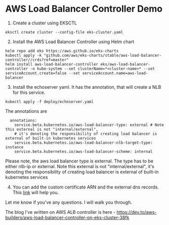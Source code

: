 # AWS Load Balancer Controller Demo

1. Create a cluster using EKSCTL

```
eksctl create cluster --config-file eks-cluster.yaml
```

2. Install the AWS Load Balancer Controller using Helm chart

```
helm repo add eks https://aws.github.io/eks-charts
kubectl apply -k "github.com/aws/eks-charts/stable/aws-load-balancer-controller//crds?ref=master"
helm install aws-load-balancer-controller eks/aws-load-balancer-controller -n kube-system --set clusterName=*<cluster-name>* --set serviceAccount.create=false --set serviceAccount.name=aws-load-balancer
```

3. Install the echoserver yaml. It has the annotation, that will create a NLB for this service.

```
kubectl apply -f deploy/echoserver.yaml
```

The annotations are

```
  annotations:
    service.beta.kubernetes.io/aws-load-balancer-type: external # Note this external is not "internal/external", 
    # it's denoting the responsibility of creating load balancer is external of built-in kubernetes services
    service.beta.kubernetes.io/aws-load-balancer-nlb-target-type: instance
    service.beta.kubernetes.io/aws-load-balancer-scheme: internal 
```

Please note, the aws load balancer type is external. The type has to be either nlb-ip or external.  Note this external is not "internal/external", it's denoting the responsibility of creating load balancer is external of built-in kubernetes services

4. You can add the custom certificate ARN and the external dns records. This [link](https://kubernetes-sigs.github.io/aws-load-balancer-controller/v2.1/guide/integrations/external_dns/) will help you.

Let me know if you've any questions. I will walk you through.

The blog I've written on AWS ALB controller is here - https://dev.to/aws-builders/aws-load-balancer-controller-on-eks-cluster-38fk
